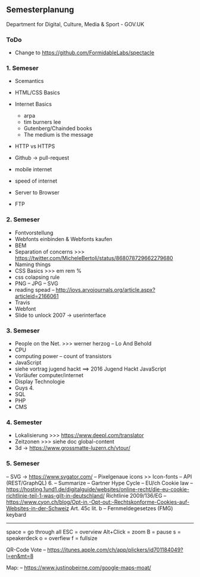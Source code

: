 ## Semesterplanung


Department for Digital, Culture, Media & Sport - GOV.UK


### ToDo

* Change to https://github.com/FormidableLabs/spectacle

### 1\. Semeser

* Scemantics
* HTML/CSS Basics
* Internet Basics

  * arpa
  * tim burners lee
  * Gutenberg/Chainded books
  * The medium is the message

* HTTP vs HTTPS
* Github → pull-request
* mobile internet
* speed of internet
* Server to Browser
* FTP

### 2\. Semeser

* Fontvorstellung
* Webfonts einbinden & Webfonts kaufen
* BEM
* Separation of concerns >>> https://twitter.com/MicheleBertoli/status/868078729662279680
* Naming things
* CSS Basics >>> em rem %
* css colapsing rule
* PNG – JPG – SVG
* reading spead – http://iovs.arvojournals.org/article.aspx?articleid=2166061
* Travis
* Webfont
* Slide to unlock 2007 → userinterface

### 3\. Semeser

* People on the Net. >>> werner herzog – Lo And Behold
* CPU
* computing power – count of transistors
* JavaScript
* siehe vortrag jugend hackt ==> 2016 Jugend Hackt JavaScript
* Vorläufer computer/internet
* Display Technologie
* Guys 4.
* SQL
* PHP
* CMS

### 4\. Semester

* Lokalisierung >>> https://www.deepl.com/translator
* Zeitzonen >>> siehe doc global-content
* 3d → https://www.grossmatte-luzern.ch/vtour/

### 5\. Semeser

– SVG → https://www.svgator.com/
– Pixelgenaue icons >> Icon-fonts
– API (REST/GraphQL) 6.
– Summarize
– Gartner Hype Cycle
– EU/ch Cookie law
– https://hosting.1und1.de/digitalguide/websites/online-recht/die-eu-cookie-richtlinie-teil-1-was-gilt-in-deutschland/
Richtlinie 2009/136/EG
– https://www.cyon.ch/blog/Opt-in,-Opt-out:-Rechtskonforme-Cookies-auf-Websites-in-der-Schweiz
Art. 45c lit. b – Fernmeldegesetzes (FMG)
keybard

---

space = go through all
ESC = overview
Alt+Click = zoom
B = pause
s = speakerdeck
o = overfiew
f = fullsize

QR-Code Vote
– https://itunes.apple.com/ch/app/plickers/id701184049?l=en&mt=8

Map:
– https://www.justinobeirne.com/google-maps-moat/
